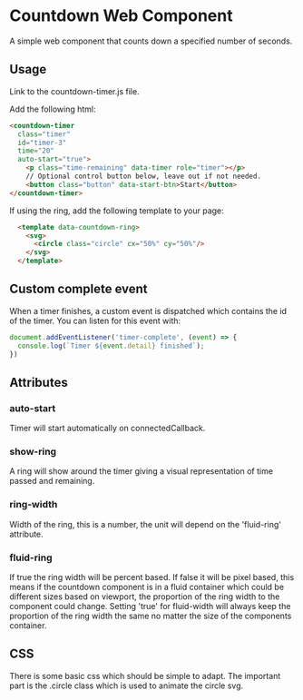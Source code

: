 # Countdown Web Component

A simple web component that counts down a specified number of seconds.

## Usage

Link to the countdown-timer.js file.

Add the following html:

```html
<countdown-timer
  class="timer"
  id="timer-3"
  time="20"
  auto-start="true">
    <p class="time-remaining" data-timer role="timer"></p>
    // Optional control button below, leave out if not needed.
    <button class="button" data-start-btn>Start</button>
</countdown-timer>
```

If using the ring, add the following template to your page:

```html
  <template data-countdown-ring>
    <svg>
      <circle class="circle" cx="50%" cy="50%"/>
    </svg>
  </template>
```

## Custom complete event

When a timer finishes, a custom event is dispatched which contains the id of the timer.
You can listen for this event with:

```js
document.addEventListener('timer-complete', (event) => {
  console.log(`Timer ${event.detail} finished`);
})
```

## Attributes

### auto-start
Timer will start automatically on connectedCallback.

### show-ring
A ring will show around the timer giving a visual representation of time passed and remaining.

### ring-width
Width of the ring, this is a number, the unit will depend on the 'fluid-ring' attribute.

### fluid-ring
If true the ring width will be percent based. If false it will be pixel based, this means if the countdown component is in a fluid container which could be different sizes based on viewport, the proportion of the ring width to the component could change. Setting 'true' for fluid-width will always keep the proportion of the ring width the same no matter the size of the components container.


## CSS

There is some basic css which should be simple to adapt. The important part is the .circle class which is used to animate the circle svg.
